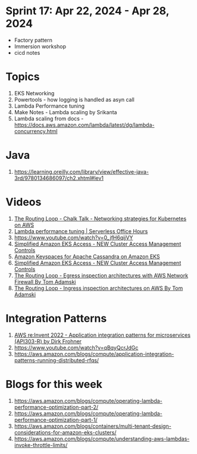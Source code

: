 <h1>Sprint 17: Apr 22, 2024 - Apr 28, 2024</h1>

- Factory pattern
- Immersion workshop
- cicd notes

# Topics

1. EKS Networking
2. Powertools - how logging is handled as asyn call
3. Lambda Performance tuning
4. Make Notes - Lambda scaling by Srikanta
5. Lambda scaling from docs - https://docs.aws.amazon.com/lambda/latest/dg/lambda-concurrency.html

# Java

1. https://learning.oreilly.com/library/view/effective-java-3rd/9780134686097/ch2.xhtml#lev1

# Videos

1. [The Routing Loop - Chalk Talk - Networking strategies for Kubernetes on AWS](https://www.twitch.tv/videos/2057125802?collection=HBANRY7lIxagXQ)
1. [Lambda performance tuning | Serverless Office Hours](https://www.twitch.tv/videos/2068582604)
1. https://www.youtube.com/watch?v=0_jfH6qijVY
1. [Simplified Amazon EKS Access - NEW Cluster Access Management Controls](https://www.twitch.tv/videos/2070607973)
1. [Amazon Keyspaces for Apache Cassandra on Amazon EKS](https://www.twitch.tv/videos/2090704504)
1. [Simplified Amazon EKS Access - NEW Cluster Access Management Controls](https://www.twitch.tv/videos/2070607973)
1. [The Routing Loop - Egress inspection architectures with AWS Network Firewall By Tom Adamski](https://www.twitch.tv/videos/2110684692)
1. [The Routing Loop - Ingress inspection architectures on AWS By Tom Adamski](https://www.twitch.tv/videos/2123172832)

# Integration Patterns

1. [AWS re:Invent 2022 - Application integration patterns for microservices (API303-R) by Dirk Frohner](https://www.youtube.com/watch?v=GoBOivyE7PY)
1. https://www.youtube.com/watch?v=qBqyQcrJdGc
1. https://aws.amazon.com/blogs/compute/application-integration-patterns-running-distributed-rfqs/

# Blogs for this week

1. https://aws.amazon.com/blogs/compute/operating-lambda-performance-optimization-part-2/
1. https://aws.amazon.com/blogs/compute/operating-lambda-performance-optimization-part-1/
1. https://aws.amazon.com/blogs/containers/multi-tenant-design-considerations-for-amazon-eks-clusters/
1. https://aws.amazon.com/blogs/compute/understanding-aws-lambdas-invoke-throttle-limits/